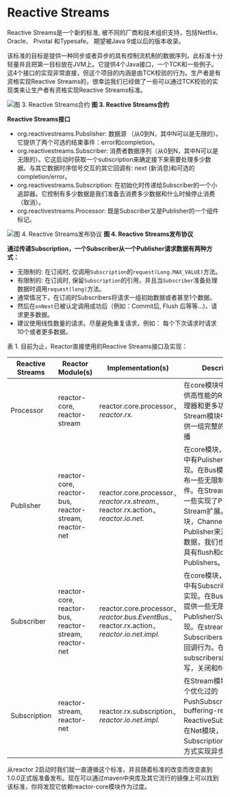 # Reactive Streams

Reactive Streams是一个新的标准, 被不同的厂商和技术组织支持，包括Netflix、Oracle、 Pivotal 和Typesafe。 期望被Java 9或以后的版本收录。

该标准的目标是提供一种同步或者异步的具有控制流机制的数据序列。此标准十分轻量并且把第一目标放在JVM上。它提供4个Java接口，一个TCK和一些例子。这4个接口的实现非常直接，但这个项目的内涵是由TCK校验的行为。生产者是有资格实现Reactive Streams的，很幸运我们已经做了一些可以通过TCK校验的实现类来让生产者有资格实现Reactive Streams标准。

![图 3. Reactive Streams合约](http://projectreactor.io/docs/reference/images/rs.png)
**图 3. Reactive Streams合约**

**Reactive Streams接口**

* org.reactivestreams.Pubslisher: 数据源 （从0到N，其中N可以是无限的）。 它提供了两个可选的结束事件：error和completion。
* org.reactivestreams.Subscriber: 消费者数据序列（从0到N，其中N可以是无限的）。它这启动时获取一个subscription来确定接下来需要处理多少数据。与其它数据时序信号交互的其它回调有: next (新消息)和可选的completion/error。
* org.reactivestreams.Subscription: 在初始化时传递给Subscriber的一个小追踪器。它控制有多少数据是我们准备去消费多少数据和什么时候停止消费（取消）。
* org.reactivestreams.Processor: 既是Subscriber又是Publisher的一个组件标记。

![图 4. Reactive Streams发布协议
](http://projectreactor.io/docs/reference/images/signals.png)
**图 4. Reactive Streams发布协议**

**通过传递Subscription，一个Subscriber从一个Publisher请求数据有两种方式：**

* 无限制的: 在订阅时, 仅调用`Subscription`的`request(Long.MAX_VALUE)`方法。
* 有限制的: 在订阅时, 保留`Subscription`的引用，并且当`Subscriber`准备处理数据时调用`request(long)`方法。
 * 通常情况下，在订阅时Subscribers将请求一组初始数据或者甚至1个数据。
 * 然后在`onNext`已被认定调用成功后（例如：Commit后, Flush 后等等…)，请求更多数据。
 * 建议使用线性数量的请求。尽量避免重复请求，例如： 每个下次请求时请求10个或者更多数据。


表 1. 目前为止，Reactor直接使用的Reactive Streams接口及实现：

Reactive Streams|Reactor Module(s)|Implementation(s)|Description
----------------|-----------------|-----------------|-----------
Processor|reactor-core, reactor-stream|reactor.core.processor.*, reactor.rx.*|在core模块中，我们提供高性能的RingBuffer处理器和更多功能，在Stream模块中，我们提供一组完整的操作和广播
Publisher|reactor-core, reactor-bus, reactor-stream, reactor-net|reactor.core.processor.*, reactor.rx.stream.*, reactor.rx.action.*, reactor.io.net.*|在core模块，processor中有Pulisher的一些实现。在Bus模块，我们发布一些无限制的路由事件。在Stream模块，有一些实现了Publisher的Stream扩展。在Net模块，Channels实现Publisher来消费进来的数据，我们也提供一些具有flush和close功能的Publishers。
Subscriber|reactor-core, reactor-bus, reactor-stream, reactor-net|reactor.core.processor.*, reactor.bus.EventBus.*, reactor.rx.action.*, reactor.io.net.impl.*|在core模块，processor中有Subscriber的一些实现。在Bus模块，我们提供一些无限制能力的Publisher/Subscriber实现。在stream模块，Subscribers计算特定的回调行为。在Net模块，subscribers的IO层实现写，关闭和flush。
Subscription|reactor-stream, reactor-net|reactor.rx.subscription.*, reactor.io.net.impl.*|在Stream模块, 提供了一个优化过的PushSubscriptions和 buffering-ready ReactiveSubscription。在Net模块，使用自定义Subscription实现背压的方式实现异步IO读。

从reactor 2启动时我们就一直遵循这个标准，并且随着标准的改变而改变直到1.0.0正式版准备发布。现在可以通过maven中央库及其它流行的镜像上可以找到该标准，你将发现它依赖reactor-core模块作为过度。

